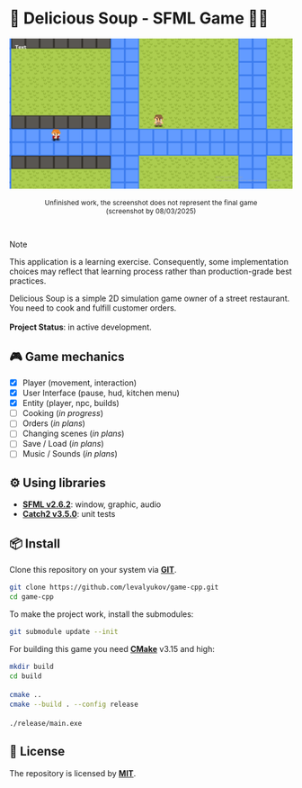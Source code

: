 ﻿# 🍲 Delicious Soup - SFML Game 👨‍🍳

![screenshot](assets/preview.png)
<p align="center" style="font-size:12px">Unfinished work, the screenshot does not represent the final game <br> (screenshot by 08/03/2025)</p>
<br>

> [!NOTE]  
> This application is a learning exercise. Consequently, some implementation choices may reflect that learning process rather than production-grade best practices.


Delicious Soup is a simple 2D simulation game owner of a street restaurant. You need to cook and fulfill customer orders.
\
\
**Project Status**: in active development.

## 🎮 Game mechanics

- [X] Player (movement, interaction)
- [X] User Interface (pause, hud, kitchen menu)
- [X] Entity (player, npc, builds)
- [ ] Cooking (*in progress*)
- [ ] Orders (*in plans*)
- [ ] Changing scenes (*in plans*)
- [ ] Save / Load (*in plans*)
- [ ] Music / Sounds (*in plans*)

## ⚙️ Using libraries

- **[SFML v2.6.2](https://github.com/SFML/SFML/tree/2.6.2)**: window, graphic, audio
- **[Catch2 v3.5.0](https://github.com/catchorg/Catch2/tree/v3.5.0)**: unit tests

## 📦 Install

Clone this repository on your system via **[GIT](https://git-scm.com/downloads)**.

```bash
git clone https://github.com/levalyukov/game-cpp.git
cd game-cpp
```

To make the project work, install the submodules:

```bash
git submodule update --init
```

For building this game you need **[CMake](https://cmake.org/download/)** v3.15 and high:

```bash
mkdir build
cd build

cmake ..
cmake --build . --config release

./release/main.exe
```

## 📜 License

The repository is licensed by **[MIT](license)**.